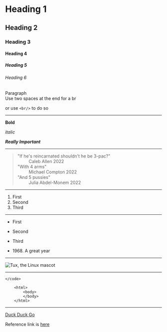 # Heading 1

## Heading 2

### Heading 3

#### Heading 4

##### Heading 5

###### Heading 6

Paragraph  
Use two spaces at the end for a br

or use `<br/>` to do so


*** 

**Bold**

*italic*  

***Really Important***
***

> "If he's reincarnated shouldn't he be 3-pac?"  
> &emsp; &emsp; Caleb Allen 2022<br/>
> "With 4 arms"<br/>
> &emsp; &emsp; Michael Compton 2022<br/> 
> "And 5 pussies"<br/>
> &emsp; &emsp; Julia Abdel-Monem 2022<br/>

***

1. First  
2. Second  
3. Third   

***

- First
- Second
- Third

- 1968\. A great year

***

![Tux, the Linux mascot](/88x31/ava.png)

***

`</code>`

```
    <html>
        <body>
        </body>
    </html>
```

***

[Duck Duck Go](https://duckduckgo.com "The best search engine for privacy")

Reference link is [here][1]

[1]: <https://en.wikipedia.org/wiki/Hobbit#Lifestyle> "Hobbit lifestyles"
